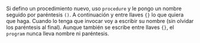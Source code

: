 Si defino un procedimiento nuevo, uso `procedure` y le pongo un nombre seguido por paréntesis `()`. A continuación y entre llaves `{}` lo que quiera que haga. 
Cuando lo tenga que invocar  voy a escribir su nombre (sin olvidar los paréntesis al final). Aunque también se escribe entre llaves `{}`, el `program` nunca lleva nombre ni paréntesis.